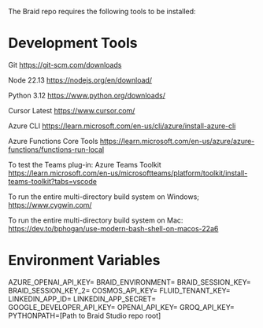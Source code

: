 The Braid repo requires the following tools to be installed:

# Development Tools #

Git https://git-scm.com/downloads 

Node 22.13 https://nodejs.org/en/download/

Python 3.12 https://www.python.org/downloads/

Cursor Latest https://www.cursor.com/

Azure CLI https://learn.microsoft.com/en-us/cli/azure/install-azure-cli

Azure Functions Core Tools https://learn.microsoft.com/en-us/azure/azure-functions/functions-run-local

To test the Teams plug-in:
Azure Teams Toolkit https://learn.microsoft.com/en-us/microsoftteams/platform/toolkit/install-teams-toolkit?tabs=vscode

To run the entire multi-directory build system on Windows; 
https://www.cygwin.com/

To run the entire multi-directory build system on Mac:
https://dev.to/bphogan/use-modern-bash-shell-on-macos-22a6 

# Environment Variables #
AZURE_OPENAI_API_KEY=
BRAID_ENVIRONMENT=
BRAID_SESSION_KEY=
BRAID_SESSION_KEY_2=
COSMOS_API_KEY=
FLUID_TENANT_KEY=
LINKEDIN_APP_ID=
LINKEDIN_APP_SECRET=
GOOGLE_DEVELOPER_API_KEY=
OPENAI_API_KEY=
GROQ_API_KEY=
PYTHONPATH=[Path to Braid Studio repo root]
